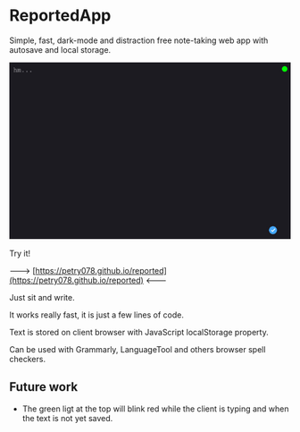 # ReportedApp

Simple, fast, dark-mode and distraction free note-taking web app with autosave and local storage.

![proof](https://raw.githubusercontent.com/petry078/reported/main/proof.jpeg)

Try it!

---> [https://petry078.github.io/reported](https://petry078.github.io/reported) <---

Just sit and write.

It works really fast, it is just a few lines of code.

Text is stored on client browser with JavaScript localStorage property.

Can be used with Grammarly, LanguageTool and others browser spell checkers.

## Future work

* The green ligt at the top will blink red while the client is typing and when the text is not yet saved.
  
